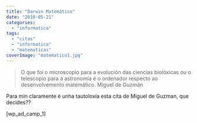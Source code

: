 ```yaml
---
title: "Darwin Matemático"
date: "2010-05-21"
categories: 
  - "informatica"
tags: 
  - "citas"
  - "informatica"
  - "matematicas"
coverImage: "matematico1.jpg"
---
```


> O que foi o microscopio para a evolución das ciencias biolóxicas ou o telescopio para a astronomía é o ordenador respecto ao desenvolvemento matemático. Miguel de Guzmán

Para min claramente é unha tautoloxía esta cita de Miguel de Guzman, que decides??

\[wp\_ad\_camp\_1\]
